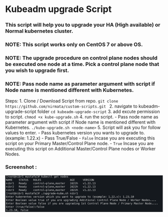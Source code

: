 # Kubeadm upgrade Script

### This script will help you to upgrade your HA (High available) or Normal kubernetes cluster.

### NOTE: This script works only on CentOS 7 or above OS.
### NOTE: The upgrade procedure on control plane nodes should be executed one node at a time. Pick a control plane node that you wish to upgrade first.
### NOTE: Pass node name as parameter argument with script if Node name is mentioned different with Kubernetes. 

Steps:
    1. Clone / Download Script from repo.
        `git clone https://github.com/nirmata/custom-scripts.git `
    2.  navigate to kubeadm-upgrade-script folder
        `cd kubeadm-upgrade-script`
    3.  add excute permission to script.
        `chmod +x kube-upgrade.sh`
    4.  run the script.
        - Pass node name as parameter argument with script if Node name is mentioned different with Kubernetes. 
        `./kube-upgrade.sh <node-name>`
    5.  Script will ask you for follow values to enter.
        - Pass kubernetes version you wants to upgrade to. (example: 1.22.x)
        - Pass True/False
          - `False` Incase you are executing this script on your Primary Master/Control Plane node.
          - `True` Incase you are executing this script on Additional Master/Control Plane nodes or Worker Nodes.
  
### Screenshot :
![Screenshot](./upgrade-kube-input-screenshot.png)

